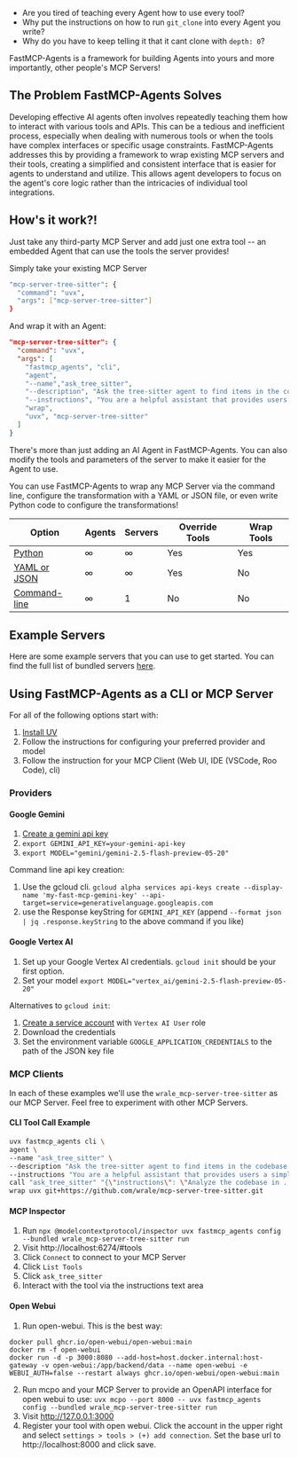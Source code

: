 - Are you tired of teaching every Agent how to use every tool? 
- Why put the instructions on how to run `git_clone` into every Agent you write? 
- Why do you have to keep telling it that it cant clone with `depth: 0`?

FastMCP-Agents is a framework for building Agents into yours and more importantly, other people's MCP Servers!

## The Problem FastMCP-Agents Solves

Developing effective AI agents often involves repeatedly teaching them how to interact with various tools and APIs. This can be a tedious and inefficient process, especially when dealing with numerous tools or when the tools have complex interfaces or specific usage constraints. FastMCP-Agents addresses this by providing a framework to wrap existing MCP servers and their tools, creating a simplified and consistent interface that is easier for agents to understand and utilize. This allows agent developers to focus on the agent's core logic rather than the intricacies of individual tool integrations.

## How's it work?!

Just take any third-party MCP Server and add just one extra tool -- an embedded Agent that can use the tools the server provides!

Simply take your existing MCP Server 
```bash
"mcp-server-tree-sitter": {
  "command": "uvx",
  "args": ["mcp-server-tree-sitter"]
}
```

And wrap it with an Agent:

```json
"mcp-server-tree-sitter": {
  "command": "uvx",
  "args": [
    "fastmcp_agents", "cli",
    "agent",
    "--name","ask_tree_sitter",
    "--description", "Ask the tree-sitter agent to find items in the codebase.",
    "--instructions", "You are a helpful assistant that provides users a simple way to find items in their codebase.",
    "wrap", 
    "uvx", "mcp-server-tree-sitter"
  ]
}
```

There's more than just adding an AI Agent in FastMCP-Agents.  You can also modify the tools and parameters of the server to make it easier for the Agent to use.

You can use FastMCP-Agents to wrap any MCP Server via the command line, configure the transformation with a YAML or JSON file, or even write Python code to configure the transformations!

| Option | Agents | Servers | Override Tools | Wrap Tools |
|--------|--------|---------|----------------|------------|
| [Python](./docs/wrapping/code.md) | ∞ | ∞ | Yes | Yes | 
| [YAML or JSON](./docs/wrapping/config.md) | ∞ | ∞ | Yes | No | 
| [Command-line](./docs/wrapping/cli.md) | ∞ | 1 | No | No |

## Example Servers

Here are some example servers that you can use to get started.  You can find the full list of bundled servers [here](./docs/bundled.md).


## Using FastMCP-Agents as a CLI or MCP Server

For all of the following options start with:

1. [Install UV](https://docs.astral.sh/uv/getting-started/installation/)
2. Follow the instructions for configuring your preferred provider and model
3. Follow the instruction for your MCP Client (Web UI, IDE (VSCode, Roo Code), cli)

### Providers

#### Google Gemini

1. [Create a gemini api key](https://aistudio.google.com/app/apikey)
2. `export GEMINI_API_KEY=your-gemini-api-key`
3. `export MODEL="gemini/gemini-2.5-flash-preview-05-20"`

Command line api key creation:
1. Use the gcloud cli.  `gcloud alpha services api-keys create --display-name 'my-fast-mcp-gemini-key' --api-target=service=generativelanguage.googleapis.com`
2. use the Response keyString for `GEMINI_API_KEY` (append `--format json | jq .response.keyString` to the above command if you like)

#### Google Vertex AI

1. Set up your Google Vertex AI credentials. `gcloud init` should be your first option.
2. Set your model `export MODEL="vertex_ai/gemini-2.5-flash-preview-05-20"`

Alternatives to `gcloud init`:

1. [Create a service account](https://console.cloud.google.com/iam-admin/serviceaccounts/create) with `Vertex AI User` role
2. Download the credentials
3. Set the environment variable `GOOGLE_APPLICATION_CREDENTIALS` to the path of the JSON key file

### MCP Clients 

In each of these examples we'll use the `wrale_mcp-server-tree-sitter` as our MCP Server.
Feel free to experiment with other MCP Servers.

#### CLI Tool Call Example

```bash
uvx fastmcp_agents cli \
agent \
--name "ask_tree_sitter" \
--description "Ask the tree-sitter agent to find items in the codebase." \
--instructions "You are a helpful assistant that provides users a simple way to find items in their codebase." \
call "ask_tree_sitter" "{\"instructions\": \"Analyze the codebase in . and tell me what you found.\"}" \
wrap uvx git+https://github.com/wrale/mcp-server-tree-sitter.git
```

#### MCP Inspector

1. Run `npx @modelcontextprotocol/inspector uvx fastmcp_agents config --bundled wrale_mcp-server-tree-sitter run`
2. Visit http://localhost:6274/#tools
3. Click `Connect` to connect to your MCP Server
4. Click `List Tools`
5. Click `ask_tree_sitter`
6. Interact with the tool via the instructions text area

#### Open Webui

1. Run open-webui.  This is the best way:
```
docker pull ghcr.io/open-webui/open-webui:main
docker rm -f open-webui
docker run -d -p 3000:8080 --add-host=host.docker.internal:host-gateway -v open-webui:/app/backend/data --name open-webui -e WEBUI_AUTH=false --restart always ghcr.io/open-webui/open-webui:main
```
2. Run mcpo and your MCP Server to provide an OpenAPI interface for open webui to use: `uvx mcpo --port 8000 -- uvx fastmcp_agents config --bundled wrale_mcp-server-tree-sitter run`
3. Visit http://127.0.0.1:3000
4. Register your tool with open webui.  Click the account in the upper right and select `settings > tools > (+) add connection`.  Set the base url to http://localhost:8000 and click save.
